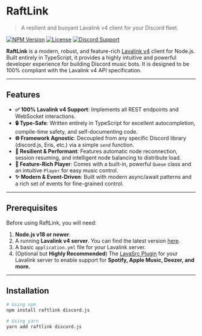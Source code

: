# RaftLink

> A resilient and buoyant Lavalink v4 client for your Discord fleet.

[![NPM Version](https://img.shields.io/npm/v/raftlink?style=for-the-badge&logo=npm)](https://www.npmjs.com/package/raftlink)
[![License](https://img.shields.io/github/license/YourUsername/RaftLink?style=for-the-badge)](https://github.com/YourUsername/RaftLink/blob/main/LICENSE)
[![Discord Support](https://img.shields.io/discord/YOUR_DISCORD_SERVER_ID?style=for-the-badge&logo=discord&label=support)](https://discord.gg/YOUR_INVITE_CODE)

**RaftLink** is a modern, robust, and feature-rich [Lavalink v4](https://github.com/lavalink-devs/Lavalink) client for Node.js. Built entirely in TypeScript, it provides a highly intuitive and powerful developer experience for building Discord music bots. It is designed to be 100% compliant with the Lavalink v4 API specification.

---

## Features

-   **✅ 100% Lavalink v4 Support**: Implements all REST endpoints and WebSocket interactions.
-   **🔒 Type-Safe**: Written entirely in TypeScript for excellent autocompletion, compile-time safety, and self-documenting code.
-   **🌐 Framework Agnostic**: Decoupled from any specific Discord library (discord.js, Eris, etc.) via a simple `send` function.
-   **🚀 Resilient & Performant**: Features automatic node reconnection, session resuming, and intelligent node balancing to distribute load.
-   **🎵 Feature-Rich Player**: Comes with a built-in, powerful `Queue` class and an intuitive `Player` for easy music control.
-   **✨ Modern & Event-Driven**: Built with modern async/await patterns and a rich set of events for fine-grained control.

---

## Prerequisites

Before using RaftLink, you will need:

1.  **Node.js v18 or newer**.
2.  A running **Lavalink v4 server**. You can find the latest version [here](https://github.com/lavalink-devs/Lavalink/releases).
3.  A basic `application.yml` file for your Lavalink server.
4.  (Optional but **Highly Recommended**) The [LavaSrc Plugin](https://github.com/topi314/LavaSrc) for your Lavalink server to enable support for **Spotify, Apple Music, Deezer, and more.**

---

## Installation

```bash
# Using npm
npm install raftlink discord.js

# Using yarn
yarn add raftlink discord.js